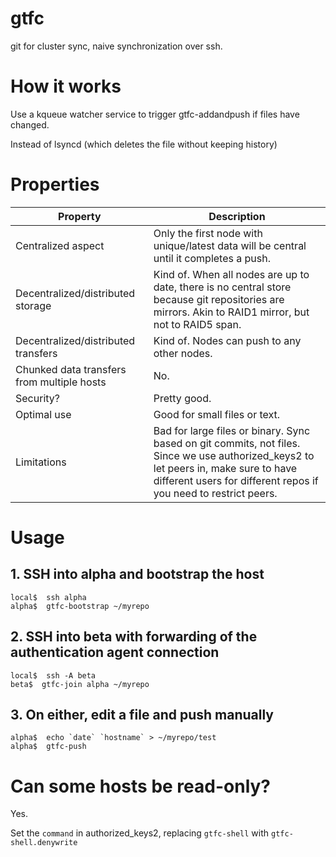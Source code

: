 # gtfc
git for cluster sync, naive synchronization over ssh.

# How it works

Use a kqueue watcher service to trigger gtfc-addandpush if files have changed.

Instead of lsyncd (which deletes the file without keeping history)

# Properties

Property                                   | Description
-------------------------------------------|------------------
Centralized aspect                         | Only the first node with unique/latest data will be central until it completes a push.
Decentralized/distributed storage          | Kind of. When all nodes are up to date, there is no central store because git repositories are mirrors. Akin to RAID1 mirror, but not to RAID5 span.
Decentralized/distributed transfers        | Kind of. Nodes can push to any other nodes.
Chunked data transfers from multiple hosts | No.
Security?                                  | Pretty good.
Optimal use                                | Good for small files or text.
Limitations                                | Bad for large files or binary. Sync based on git commits, not files. Since we use authorized_keys2 to let peers in, make sure to have different users for different repos if you need to restrict peers.

# Usage

## 1. SSH into alpha and bootstrap the host

```
local$  ssh alpha
alpha$  gtfc-bootstrap ~/myrepo
```

## 2. SSH into beta with forwarding of the authentication agent connection

```
local$  ssh -A beta
beta$  gtfc-join alpha ~/myrepo
```

## 3. On either, edit a file and push manually

```
alpha$  echo `date` `hostname` > ~/myrepo/test
alpha$  gtfc-push
```

# Can some hosts be read-only?

Yes.

Set the `command` in authorized_keys2, replacing `gtfc-shell` with `gtfc-shell.denywrite`
```
